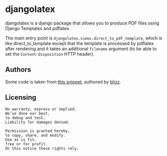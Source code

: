 djangolatex
===========

djangolatex is a django package that allows you to produce PDF files
using Django Templates and pdflatex.

The main entry point is `djangolatex.views.direct_to_pdf_template`,
which is like direct_to_template except that the template is processed
by pdflatex after rendering and it takes an additional `filename`
argument (to be able to set the `Content-Disposition` HTTP header).

Authors
-------

Some code is taken from [this snippet](http://www.djangosnippets.org/snippets/102/),
authored by [blizz](http://www.djangosnippets.org/users/blizz/).


Licensing
---------

    No warranty, express or implied.
    We’ve done our best,
    to debug and test.
    Liability for damages denied.

    Permission is granted hereby,
    to copy, share, and modify.
    Use as is fit,
    free or for profit.
    On this notice these rights rely.